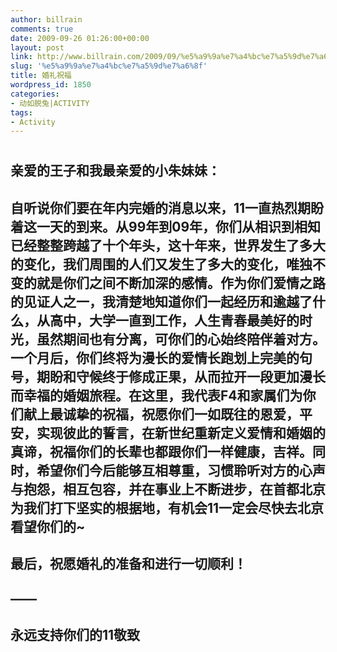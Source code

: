 ```yaml
---
author: billrain
comments: true
date: 2009-09-26 01:26:00+00:00
layout: post
link: http://www.billrain.com/2009/09/%e5%a9%9a%e7%a4%bc%e7%a5%9d%e7%a6%8f/
slug: '%e5%a9%9a%e7%a4%bc%e7%a5%9d%e7%a6%8f'
title: 婚礼祝福
wordpress_id: 1850
categories:
- 动如脱兔|ACTIVITY
tags:
- Activity
---
```


### 

 

# 

 

## 亲爱的王子和我最亲爱的小朱妹妹：

 

## 自听说你们要在年内完婚的消息以来，11一直热烈期盼着这一天的到来。从99年到09年，你们从相识到相知已经整整跨越了十个年头，这十年来，世界发生了多大的变化，我们周围的人们又发生了多大的变化，唯独不变的就是你们之间不断加深的感情。作为你们爱情之路的见证人之一，我清楚地知道你们一起经历和逾越了什么，从高中，大学一直到工作，人生青春最美好的时光，虽然期间也有分离，可你们的心始终陪伴着对方。一个月后，你们终将为漫长的爱情长跑划上完美的句号，期盼和守候终于修成正果，从而拉开一段更加漫长而幸福的婚姻旅程。在这里，我代表F4和家属们为你们献上最诚挚的祝福，祝愿你们一如既往的恩爱，平安，实现彼此的誓言，在新世纪重新定义爱情和婚姻的真谛，祝福你们的长辈也都跟你们一样健康，吉祥。同时，希望你们今后能够互相尊重，习惯聆听对方的心声与抱怨，相互包容，并在事业上不断进步，在首都北京为我们打下坚实的根据地，有机会11一定会尽快去北京看望你们的~

 

## 最后，祝愿婚礼的准备和进行一切顺利！

 

## —— 

 

## 永远支持你们的11敬致
